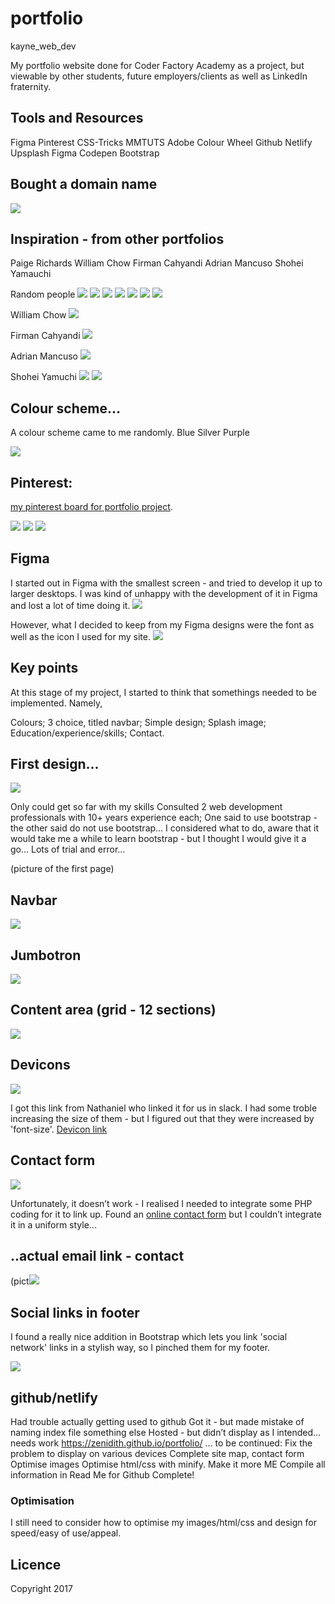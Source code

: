 # portfolio
kayne_web_dev

My portfolio website done for Coder Factory Academy as a project, but viewable by other students, future employers/clients as well as LinkedIn fraternity. 

## Tools and Resources


Figma
Pinterest
CSS-Tricks
MMTUTS
Adobe Colour Wheel
Github
Netlify
Upsplash
Figma
Codepen
Bootstrap

## Bought a domain name

<img src="/pictures/1.png">

## Inspiration - from other portfolios

Paige Richards
William Chow
Firman Cahyandi
Adrian Mancuso
Shohei Yamauchi

Random people
<img src="/pictures/2.png">
<img src="/pictures/3.png">
<img src="/pictures/4.png">
<img src="/pictures/5.png">
<img src="/pictures/6.png">
<img src="/pictures/7.png">
<img src="/pictures/8.png">

William Chow
<img src="/pictures/9.png">

Firman Cahyandi
<img src="/pictures/10.png">

Adrian Mancuso
<img src="/pictures/11.png">

Shohei Yamuchi
<img src="/pictures/12.png">
<img src="/pictures/13.png">




## Colour scheme...

A colour scheme came to me randomly.
Blue
Silver
Purple

<img src="/pictures/14.png">

## Pinterest:

<a href="https://au.pinterest.com/kaynesheenan/portfolio-website/">my pinterest board for portfolio project</a>.

<img src="/pictures/15.png">
<img src="/pictures/16.png">
<img src="/pictures/17.png">

## Figma 

I started out in Figma with the smallest screen - and tried to develop it up to larger desktops. I was kind of unhappy with the development of it in Figma and lost a lot of time doing it. 
<img src="/pictures/18.png">

However, what I decided to keep from my Figma designs were the font as well as the icon I used for my site.
<img src="/pictures/19.png">

## Key points


At this stage of my project, I started to think that somethings needed to be implemented. 
Namely, 

Colours;
3 choice, titled navbar;
Simple design;
Splash image;
Education/experience/skills;
Contact.

## First design...
<img src="/pictures/20.png">

Only could get so far with my skills
Consulted 2 web development professionals with 10+ years experience each;
One said to use bootstrap - the other said do not use bootstrap…
I considered what to do, aware that it would take me a while to learn bootstrap - but I thought I would give it a go…
Lots of trial and error...

 
(picture of the first page)


## Navbar
<img src="/pictures/21.png">


## Jumbotron
<img src="/pictures/22.png">


## Content area (grid - 12 sections)
<img src="/pictures/23.png">


## Devicons
<img src="/pictures/24.png">

I got this link from Nathaniel who linked it for us in slack. I had some troble increasing the size of them - but I figured out that they were increased by 'font-size'. <a href="http://konpa.github.io/devicon/">Devicon link</a>


## Contact form
<img src="/pictures/25.png">

Unfortunately, it doesn’t work - I realised I needed to integrate some PHP coding for it to link up. Found an <a href="http://formspree.io/">online contact form</a> but I couldn’t integrate it in a uniform style...

## ..actual email link - contact
(pict<img src="/pictures/26.png">

## Social links in footer
I found a really nice addition in Bootstrap which lets you link 'social network' links in a stylish way, so I pinched them for my footer.

<img src="/pictures/27.png">

## github/netlify

Had trouble actually getting used to github
Got it - but made mistake of naming index file something else
Hosted - but didn’t display as I intended… needs work
https://zenidith.github.io/portfolio/
… to be continued:
Fix the problem to display on various devices
Complete site map, contact form
Optimise images
Optimise html/css with minify.
Make it more ME
Compile all information in Read Me for Github
Complete!

### Optimisation
I still need to consider how to optimise my images/html/css and design for speed/easy of use/appeal.

## Licence


Copyright 2017
